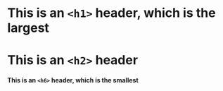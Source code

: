 # This is an `<h1>` header, which is the largest

# This is an `<h2>` header

#### This is an `<h6>` header, which is the smallest
